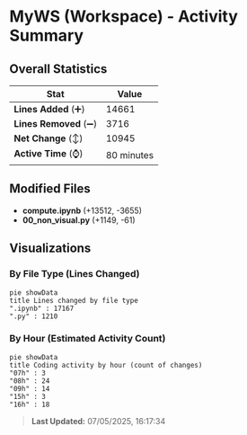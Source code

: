 # MyWS (Workspace) - Activity Summary 

## Overall Statistics

| Stat                   | Value                                                             |
| ---------------------- | ----------------------------------------------------------------- |
| **Lines Added** (➕)   | 14661                                          |
| **Lines Removed** (➖) | 3716                                        |
| **Net Change** (↕)    | 10945                |
| **Active Time** (⌚)   | 80 minutes |


## Modified Files
- **compute.ipynb** (+13512, -3655)
- **00_non_visual.py** (+1149, -61)

## Visualizations

### By File Type (Lines Changed)

```mermaid
pie showData
title Lines changed by file type
".ipynb" : 17167
".py" : 1210
```

### By Hour (Estimated Activity Count)

```mermaid
pie showData
title Coding activity by hour (count of changes)
"07h" : 3
"08h" : 24
"09h" : 14
"15h" : 3
"16h" : 18
```


> **Last Updated:** 07/05/2025, 16:17:34